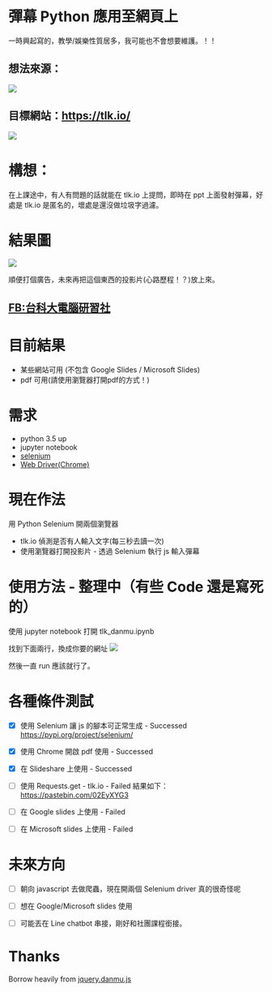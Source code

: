 # 彈幕 Python 應用至網頁上

一時興起寫的，教學/娛樂性質居多，我可能也不會想要維護。！！

## 想法來源：
![](https://i.imgur.com/KWdbCVB.png)

## 目標網站：https://tlk.io/
![](https://i.imgur.com/zKY9VFI.png)

# 構想：
在上課途中，有人有問題的話就能在 tlk.io 上提問，即時在 ppt 上面發射彈幕，好處是 tlk.io 是匿名的，壞處是還沒做垃圾字過濾。

# 結果圖

![](./img/demo.gif)


順便打個廣告，未來再把這個東西的投影片(心路歷程！？)放上來。


## [FB:台科大電腦研習社](https://www.facebook.com/ntustcc/)

# 目前結果
- 某些網站可用 (不包含 Google Slides / Microsoft Slides)
- pdf 可用(請使用瀏覽器打開pdf的方式！)


# 需求
- python 3.5 up
- jupyter notebook
- [selenium](https://pypi.org/project/selenium/)
- [Web Driver(Chrome)](https://sites.google.com/a/chromium.org/chromedriver/downloads)

# 現在作法
用 Python Selenium 開兩個瀏覽器
- tlk.io 偵測是否有人輸入文字(每三秒去讀一次) 
- 使用瀏覽器打開投影片 - 透過 Selenium 執行 js 輸入彈幕

# 使用方法 - 整理中（有些 Code 還是寫死的）

使用 jupyter notebook 打開 tlk_danmu.ipynb

找到下面兩行，換成你要的網址
![](https://i.imgur.com/JUwje1J.png)

然後一直 run 應該就行了。







# 各種條件測試
- [X] 使用 Selenium 讓 js 的腳本可正常生成 - Successed
    https://pypi.org/project/selenium/
- [X] 使用 Chrome 開啟 pdf 使用 - Successed
- [X] 在 Slideshare 上使用 - Successed
- [ ] 使用 Requests.get - tlk.io - Failed
    結果如下：https://pastebin.com/02EyXYG3
- [ ] 在 Google slides 上使用 - Failed
- [ ] 在 Microsoft slides 上使用 - Failed


# 未來方向
- [ ] 朝向 javascript 去做爬蟲，現在開兩個 Selenium driver 真的很奇怪呢
- [ ] 想在 Google/Microsoft slides 使用 
- [ ] 可能丟在 Line chatbot 串接，剛好和社團課程銜接。



# Thanks
Borrow heavily from [jquery.danmu.js](https://github.com/chiruom/jquery.danmu.js)